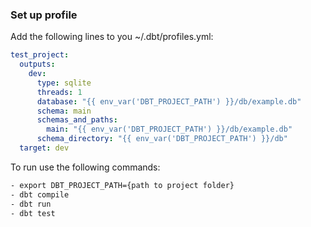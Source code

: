### Set up profile

Add the following lines to you ~/.dbt/profiles.yml:

```yaml
test_project:
  outputs:
    dev:
      type: sqlite
      threads: 1
      database: "{{ env_var('DBT_PROJECT_PATH') }}/db/example.db" 
      schema: main 
      schemas_and_paths:
        main: "{{ env_var('DBT_PROJECT_PATH') }}/db/example.db" 
      schema_directory: "{{ env_var('DBT_PROJECT_PATH') }}/db"
  target: dev
```


To run use the following commands:

```bash
- export DBT_PROJECT_PATH={path to project folder}
- dbt compile
- dbt run
- dbt test
```

